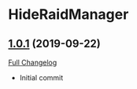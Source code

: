 # HideRaidManager

## [1.0.1](https://github.com/ketho-wow/HideRaidManager/tree/1.0.1) (2019-09-22)
[Full Changelog](https://github.com/ketho-wow/HideRaidManager/commits/1.0.1)

- Initial commit  
